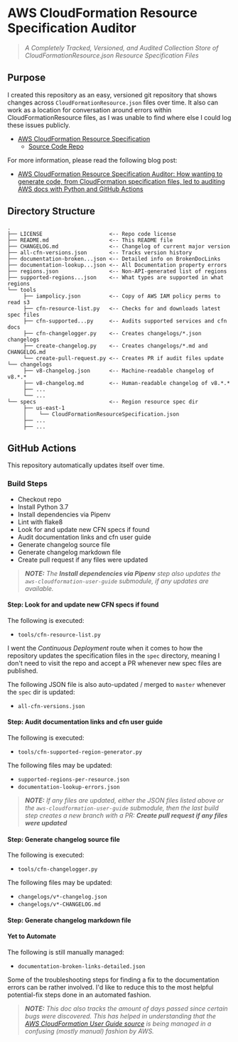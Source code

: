 # AWS CloudFormation Resource Specification Auditor

> *A Completely Tracked, Versioned, and Audited Collection Store of CloudFormationResource.json Resource Specification Files*

## Purpose

I created this repository as an easy, versioned git repository that shows changes across `CloudFormationResource.json` files over time. It also can work as a location for conversation around errors within CloudFormationResource files, as I was unable to find where else I could log these issues publicly.

* [AWS CloudFormation Resource Specification](https://docs.aws.amazon.com/AWSCloudFormation/latest/UserGuide/cfn-resource-specification.html)
  * [Source Code Repo](https://github.com/awsdocs/aws-cloudformation-user-guide/blob/master/doc_source/cfn-resource-specification.md)

For more information, please read the following blog post:

- [AWS CloudFormation Resource Specification Auditor: How wanting to generate code, from CloudFormation specification files, led to auditing AWS docs with Python and GitHub Actions](https://dev.to/scriptautomate/aws-cloudformation-resource-specification-auditor-26g)

## Directory Structure

```
.
├── LICENSE                     <-- Repo code license
├── README.md                   <-- This README file
├── CHANGELOG.md                <-- Changelog of current major version
├── all-cfn-versions.json       <-- Tracks version history
├── documentation-broken...json <-- Detailed info on BrokenDocLinks
├── documentation-lookup...json <-- All Documentation property errors
├── regions.json                <-- Non-API-generated list of regions
├── supported-regions...json    <-- What types are supported in what regions
└── tools
     ├── iampolicy.json         <-- Copy of AWS IAM policy perms to read s3
     ├── cfn-resource-list.py   <-- Checks for and downloads latest spec files
     ├── cfn-supported...py     <-- Audits supported services and cfn docs
     ├── cfn-changelogger.py    <-- Creates changelogs/*.json changelogs
     ├── create-changelog.py    <-- Creates changelogs/*.md and CHANGELOG.md
     └── create-pull-request.py <-- Creates PR if audit files update
└── changelogs
     ├── v8-changelog.json      <-- Machine-readable changelog of v8.*.*
     ├── v8-changelog.md        <-- Human-readable changelog of v8.*.*
     ├── ...
     └── ...
└── specs                       <-- Region resource spec dir
     ├── us-east-1
     │    └── CloudFormationResourceSpecification.json
     ├── ...
     ├── ...
```

## GitHub Actions

This repository automatically updates itself over time.

### Build Steps

- Checkout repo
- Install Python 3.7
- Install dependencies via Pipenv
- Lint with flake8
- Look for and update new CFN specs if found
- Audit documentation links and cfn user guide
- Generate changelog source file
- Generate changelog markdown file
- Create pull request if any files were updated

> ***NOTE:*** _The **Install dependencies via Pipenv** step also updates the `aws-cloudformation-user-guide` submodule, if any updates are available._

#### Step: Look for and update new CFN specs if found

The following is executed:

- `tools/cfn-resource-list.py`

I went the _Continuous Deployment_ route when it comes to how the repository updates the specification files in the `spec` directory, meaning I don't need to visit the repo and accept a PR whenever new spec files are published.

The following JSON file is also auto-updated / merged to `master` whenever the `spec` dir is updated:

- `all-cfn-versions.json`

#### Step: Audit documentation links and cfn user guide

The following is executed:

- `tools/cfn-supported-region-generator.py`

The following files may be updated:

- `supported-regions-per-resource.json`
- `documentation-lookup-errors.json`

> ***NOTE:*** _If any files are updated, either the JSON files listed above or the `aws-cloudformation-user-guide` submodule, then the last build step creates a new branch with a PR: **Create pull request if any files were updated**_

#### Step: Generate changelog source file

The following is executed:

- `tools/cfn-changelogger.py`

The following files may be updated:

- `changelogs/v*-changelog.json`
- `changelogs/v*-CHANGELOG.md`

#### Step: Generate changelog markdown file

#### Yet to Automate

The following is still manually managed:

- `documentation-broken-links-detailed.json`

Some of the troubleshooting steps for finding a fix to the documentation errors can be rather involved. I'd like to reduce this to the most helpful potential-fix steps done in an automated fashion.

> ***NOTE:*** _This doc also tracks the amount of days passed since certain bugs were discovered. This has helped in understanding that the [AWS CloudFormation User Guide source](https://github.com/awsdocs/aws-cloudformation-user-guide/) is being managed in a confusing (mostly manual) fashion by AWS._
